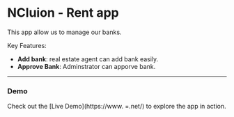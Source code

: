 # NCluion - Rent app

This app allow us to manage our banks.

Key Features:

-   **Add bank**: real estate agent can add bank easily.
-   **Approve Bank**: Adminstrator can apporve bank.

---

### Demo

Check out the [Live Demo](https://www. =.net/) to explore the app in action.
